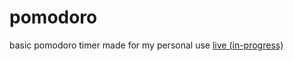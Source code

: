 # pomodoro
basic pomodoro timer made for my personal use
<a href="https://siduck76.github.io/pomodoro/">live (in-progress) </a>

